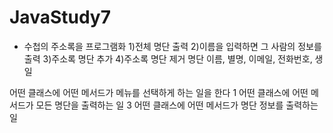 # JavaStudy7
- 수첩의 주소록을 프로그램화
	1)전체 명단 출력
	2)이름을 입력하면  그 사람의 정보를 출력
	3)주소록 명단 추가
	4)주소록 명단 제거
 명단
 	이름, 별명, 이메일, 전화번호, 생일
 	
 어떤 클래스에 어떤 메서드가 메뉴를 선택하게 하는 일을 한다
 1	어떤 클래스에 어떤 메서드가 모든 명단을 출력하는 일
 3	어떤 클래스에 어떤 메서드가 명단 정보를 출력하는 일